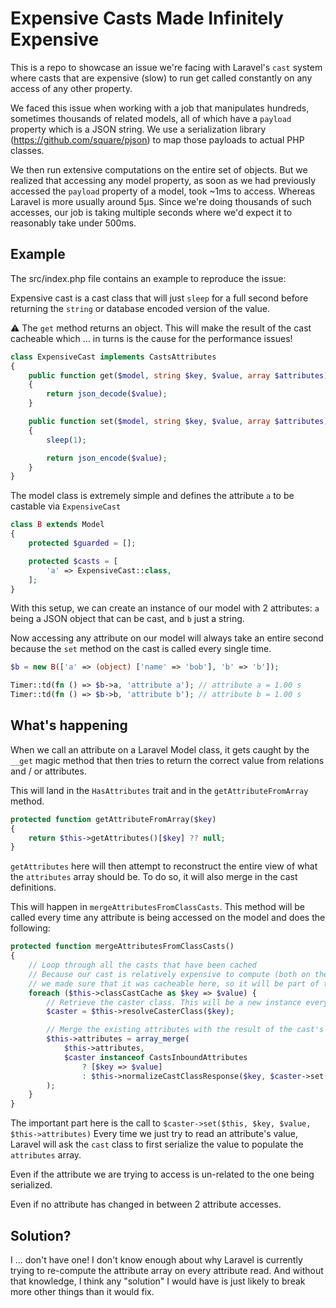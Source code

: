 # Expensive Casts Made Infinitely Expensive

This is a repo to showcase an issue we're facing with Laravel's `cast` system where casts that are expensive (slow) to run get called constantly on any access of any other property.

We faced this issue when working with a job that manipulates hundreds, sometimes thousands of related models, all of which have a `payload` property which is a JSON string.
We use a serialization library (https://github.com/square/pjson) to map those payloads to actual PHP classes.

We then run extensive computations on the entire set of objects. But we realized that accessing any model property, as soon as we had previously accessed the `payload` property of a model, took ~1ms to access. Whereas Laravel is more usually around 5µs. Since we're doing thousands of such accesses, our job is taking multiple seconds where we'd expect it to reasonably take under 500ms.

## Example

The src/index.php file contains an example to reproduce the issue:

Expensive cast is a cast class that will just `sleep` for a full second before returning the `string` or database encoded version of the value.

⚠️ The `get` method returns an object. This will make the result of the cast cacheable which ... in turns is the cause for the performance issues!

```php
class ExpensiveCast implements CastsAttributes
{
    public function get($model, string $key, $value, array $attributes)
    {
        return json_decode($value);
    }

    public function set($model, string $key, $value, array $attributes)
    {
        sleep(1);

        return json_encode($value);
    }
}
```

The model class is extremely simple and defines the attribute `a` to be castable via `ExpensiveCast`

```php
class B extends Model
{
    protected $guarded = [];

    protected $casts = [
        'a' => ExpensiveCast::class,
    ];
}
```

With this setup, we can create an instance of our model with 2 attributes: `a` being a JSON object that can be cast, and `b` just a string.

Now accessing any attribute on our model will always take an entire second because the `set` method on the cast is called every single time.

```php
$b = new B(['a' => (object) ['name' => 'bob'], 'b' => 'b']);

Timer::td(fn () => $b->a, 'attribute a'); // attribute a = 1.00 s
Timer::td(fn () => $b->b, 'attribute b'); // attribute b = 1.00 s
```

## What's happening

When we call an attribute on a Laravel Model class, it gets caught by the `__get` magic method that then tries to return the correct value from relations and / or attributes.

This will land in the `HasAttributes` trait and in the `getAttributeFromArray` method.

```php
protected function getAttributeFromArray($key)
{
    return $this->getAttributes()[$key] ?? null;
}
```

`getAttributes` here will then attempt to reconstruct the entire view of what the `attributes` array should be. To do so, it will also merge in the cast definitions.

This will happen in `mergeAttributesFromClassCasts`. This method will be called every time any attribute is being accessed on the model and does the following:

```php
protected function mergeAttributesFromClassCasts()
{
    // Loop through all the casts that have been cached
    // Because our cast is relatively expensive to compute (both on the way in and out),
    // we made sure that it was cacheable here, so it will be part of this array
    foreach ($this->classCastCache as $key => $value) {
        // Retrieve the caster class. This will be a new instance every time.
        $caster = $this->resolveCasterClass($key);

        // Merge the existing attributes with the result of the cast's serialization.
        $this->attributes = array_merge(
            $this->attributes,
            $caster instanceof CastsInboundAttributes
                ? [$key => $value]
                : $this->normalizeCastClassResponse($key, $caster->set($this, $key, $value, $this->attributes))
        );
    }
}
```

The important part here is the call to `$caster->set($this, $key, $value, $this->attributes)`
Every time we just try to read an attribute's value, Laravel will ask the `cast` class to first serialize the value to populate the `attributes` array.

Even if the attribute we are trying to access is un-related to the one being serialized.

Even if no attribute has changed in between 2 attribute accesses.

## Solution?

I ... don't have one! I don't know enough about why Laravel is currently trying to re-compute the attribute array on every attribute read. And without that knowledge, I think any "solution" I would have is just likely to break more other things than it would fix.

